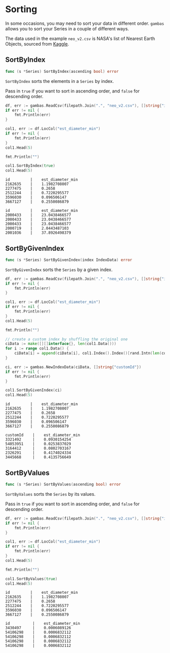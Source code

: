 # Sorting

In some occasions, you may need to sort your data in different order. `gambas` allows you to sort your Series in a couple of different ways.

The data used in the example `neo_v2.csv` is NASA's list of Nearest Earth Objects, sourced from [Kaggle](https://www.kaggle.com/datasets/sameepvani/nasa-nearest-earth-objects).

## SortByIndex

```go
func (s *Series) SortByIndex(ascending bool) error
```

`SortByIndex` sorts the elements in a `Series` by index.

Pass in `true` if you want to sort in ascending order, and `false` for descending order.

```go
df, err := gambas.ReadCsv(filepath.Join(".", "neo_v2.csv"), []string{"id"})
if err != nil {
    fmt.Println(err)
}

col1, err := df.LocCol("est_diameter_min")
if err != nil {
    fmt.Println(err)
}
col1.Head(5)

fmt.Println("")

col1.SortByIndex(true)
col1.Head(5)
```
```
id         |    est_diameter_min     
2162635    |    1.1982708007         
2277475    |    0.2658               
2512244    |    0.7220295577         
3596030    |    0.096506147          
3667127    |    0.2550086879         

id         |    est_diameter_min     
2000433    |    23.0438466577        
2000433    |    23.0438466577        
2000433    |    23.0438466577        
2000719    |    2.0443487103         
2001036    |    37.8926498379
```

## SortByGivenIndex

```go
func (s *Series) SortByGivenIndex(index IndexData) error
```

`SortByGivenIndex` sorts the `Series` by a given index.

```go
df, err := gambas.ReadCsv(filepath.Join(".", "neo_v2.csv"), []string{"id"})
if err != nil {
    fmt.Println(err)
}

col1, err := df.LocCol("est_diameter_min")
if err != nil {
    fmt.Println(err)
}
col1.Head(5)

fmt.Println("")

// create a custom index by shuffling the original one
ciData := make([][]interface{}, len(col1.Data()))
for i := range col1.Data() {
    ciData[i] = append(ciData[i], col1.Index().Index()[rand.Intn(len(col1.Data()))].Value()...)
}

ci, err := gambas.NewIndexData(ciData, []string{"customId"})
if err != nil {
    fmt.Println(err)
}

col1.SortByGivenIndex(ci)
col1.Head(5)
```
```
id         |    est_diameter_min     
2162635    |    1.1982708007         
2277475    |    0.2658               
2512244    |    0.7220295577         
3596030    |    0.096506147          
3667127    |    0.2550086879         

customId    |    est_diameter_min     
3321492     |    0.0930154254         
54053951    |    0.0253837029         
3164412     |    0.0802703167         
2326291     |    0.4174024334         
3445668     |    0.4135756649
```

## SortByValues

```go
func (s *Series) SortByValues(ascending bool) error
```
`SortByValues` sorts the `Series` by its values.

Pass in `true` if you want to sort in ascending order, and `false` for descending order.

```go
df, err := gambas.ReadCsv(filepath.Join(".", "neo_v2.csv"), []string{"id"})
if err != nil {
    fmt.Println(err)
}

col1, err := df.LocCol("est_diameter_min")
if err != nil {
    fmt.Println(err)
}
col1.Head(5)

fmt.Println("")

col1.SortByValues(true)
col1.Head(5)
```
```
id         |    est_diameter_min     
2162635    |    1.1982708007         
2277475    |    0.2658               
2512244    |    0.7220295577         
3596030    |    0.096506147          
3667127    |    0.2550086879         

id          |    est_diameter_min     
3430497     |    0.0006089126         
54106298    |    0.0006832112         
54106298    |    0.0006832112         
54106298    |    0.0006832112         
54106298    |    0.0006832112
```